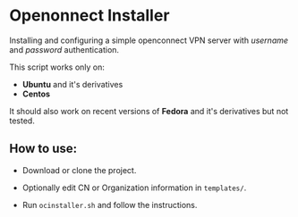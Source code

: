 # Openonnect Installer
Installing and configuring a simple openconnect VPN server with *username* and *password* authentication.

This script works only on:
* **Ubuntu** and it's derivatives
* **Centos**

It should also work on recent versions of **Fedora** and it's derivatives but not tested.

## How to use:

* Download or clone the project.

* Optionally edit CN or Organization information in `templates/`.

* Run `ocinstaller.sh` and follow the instructions.
